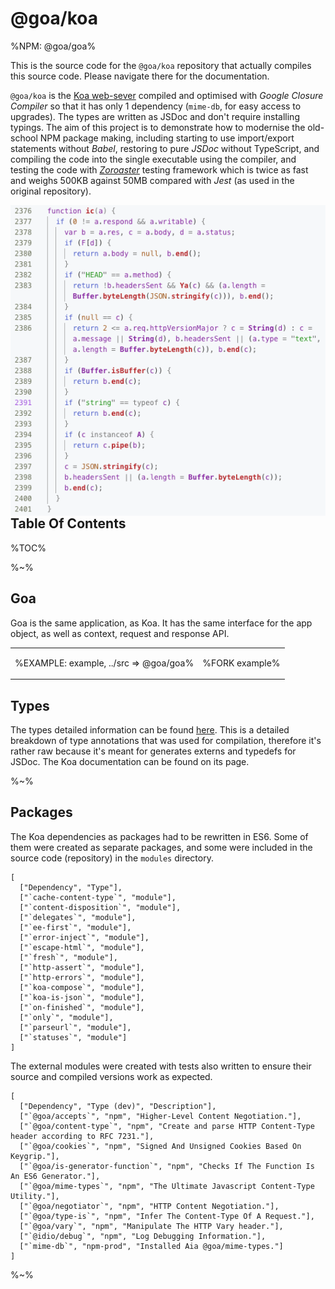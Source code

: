 # @goa/koa

%NPM: @goa/goa%

This is the source code for the `@goa/koa` repository that actually compiles this source code. Please navigate there for the documentation.

`@goa/koa` is the [Koa web-sever](https://koajs.com) compiled and optimised with _Google Closure Compiler_ so that it has only 1 dependency (`mime-db`, for easy access to upgrades). The types are written as JSDoc and don't require installing typings. The aim of this project is to demonstrate how to modernise the old-school NPM package making, including starting to use import/export statements without _Babel_, restoring to pure _JSDoc_ without TypeScript, and compiling the code into the single executable using the compiler, and testing the code with [_Zoroaster_](https://contexttesting.com) testing framework which is twice as fast and weighs 500KB against 50MB compared with _Jest_ (as used in the original repository).

<img src="doc/ic.png" alt="Compiled Source Code In 2400 lines." align="right">

<!-- therefore they work not just with TypeScript-based editors and don't require downloading additional data. -->

```sh
yarn add @goa/koa
```

## Table Of Contents

%TOC%

%~%

## Goa

Goa is the same application, as Koa. It has the same interface for the app object, as well as context, request and response API.

<table>
<!-- block-start -->
<tr/>
<tr><td>

%EXAMPLE: example, ../src => @goa/goa%
</td>
<td>

%FORK example%
</td></tr>
</table>

## Types

The types detailed information can be found [here](doc/TYPES.md). This is a detailed breakdown of type annotations that was used for compilation, therefore it's rather raw because it's meant for generates externs and typedefs for JSDoc. The Koa documentation can be found on its page.

%~%

## Packages

The Koa dependencies as packages had to be rewritten in ES6. Some of them were created as separate packages, and some were included in the source code (repository) in the `modules` directory.

```table
[
  ["Dependency", "Type"],
  ["`cache-content-type`", "module"],
  ["`content-disposition`", "module"],
  ["`delegates`", "module"],
  ["`ee-first`", "module"],
  ["`error-inject`", "module"],
  ["`escape-html`", "module"],
  ["`fresh`", "module"],
  ["`http-assert`", "module"],
  ["`http-errors`", "module"],
  ["`koa-compose`", "module"],
  ["`koa-is-json`", "module"],
  ["`on-finished`", "module"],
  ["`only`", "module"],
  ["`parseurl`", "module"],
  ["`statuses`", "module"]
]
```

The external modules were created with tests also written to ensure their source and compiled versions work as expected.

```table
[
  ["Dependency", "Type (dev)", "Description"],
  ["`@goa/accepts`", "npm", "Higher-Level Content Negotiation."],
  ["`@goa/content-type`", "npm", "Create and parse HTTP Content-Type header according to RFC 7231."],
  ["`@goa/cookies`", "npm", "Signed And Unsigned Cookies Based On Keygrip."],
  ["`@goa/is-generator-function`", "npm", "Checks If The Function Is An ES6 Generator."],
  ["`@goa/mime-types`", "npm", "The Ultimate Javascript Content-Type Utility."],
  ["`@goa/negotiator`", "npm", "HTTP Content Negotiation."],
  ["`@goa/type-is`", "npm", "Infer The Content-Type Of A Request."],
  ["`@goa/vary`", "npm", "Manipulate The HTTP Vary header."],
  ["`@idio/debug`", "npm", "Log Debugging Information."],
  ["`mime-db`", "npm-prod", "Installed Aia @goa/mime-types."]
]
```

%~%
